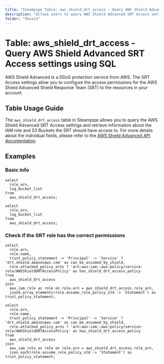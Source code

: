 ```yaml
---
title: "Steampipe Table: aws_shield_drt_access - Query AWS Shield Advanced SRT Access settings using SQL"
description: "Allows users to query AWS Shield Advanced SRT Access settings and retrieve information about the Shield Response Team's access to your AWS resources."
folder: "Shield"
---
```


# Table: aws_shield_drt_access - Query AWS Shield Advanced SRT Access settings using SQL

AWS Shield Advanced is a DDoS protection service from AWS. The SRT Access settings allow you to configure the access permissions for the AWS Shield Advanced Shield Response Team (SRT) to the resources in your account.

## Table Usage Guide

The `aws_shield_drt_access` table in Steampipe allows you to query the AWS Shield Advanced SRT Access settings and retrieve information about the IAM role and S3 Buckets the SRT should have access to. For more details about the individual fields, please refer to the [AWS Shield Advanced API documentation](https://docs.aws.amazon.com/waf/latest/DDOSAPIReference/API_DescribeDRTAccess.html).

## Examples

### Basic info

```sql+postgres
select
  role_arn,
  log_bucket_list
from
  aws_shield_drt_access;
```

```sql+sqlite
select
  role_arn,
  log_bucket_list
from
  aws_shield_drt_access;
```

### Check if the SRT role has the correct permissions

```sql+postgres
select
  role.arn,
  role.name,
  trust_policy_statement -> 'Principal' -> 'Service' ? 'drt.shield.amazonaws.com' as can_be_assumed_by_shield,
  role.attached_policy_arns ? 'arn:aws:iam::aws:policy/service-role/AWSShieldDRTAccessPolicy' as has_shield_drt_access_policy
from
  aws_shield_drt_access
join
  aws_iam_role as role on role.arn = aws_shield_drt_access.role_arn,
  jsonb_array_elements(role.assume_role_policy_std -> 'Statement') as trust_policy_statement;
```

```sql+sqlite
select
  role.arn,
  role.name,
  trust_policy_statement -> 'Principal' -> 'Service' ? 'drt.shield.amazonaws.com' as can_be_assumed_by_shield,
  role.attached_policy_arns ? 'arn:aws:iam::aws:policy/service-role/AWSShieldDRTAccessPolicy' as has_shield_drt_access_policy
from
  aws_shield_drt_access
join
  aws_iam_role as role on role.arn = aws_shield_drt_access.role_arn,
  json_each(role.assume_role_policy_std -> 'Statement') as trust_policy_statement;
```
